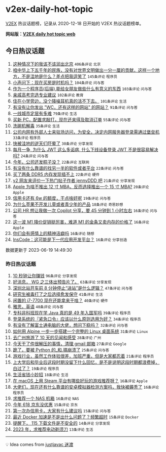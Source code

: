 # v2ex-daily-hot-topic

[V2EX](https://www.v2ex.com/) 热议话题榜，记录从 2020-12-18 日开始的 V2EX 热议话题榜单。

**网站版：[V2EX daily hot topic web](https://boojack.github.io/v2ex-daily-hot-topic-web/)**

## 今日热议话题

<!-- TODAY BEGIN -->

1. [这种情况下的我该不该润出北京](https://www.v2ex.com/t/949869) `406条评论` `北京`
1. [咱中华上下五千年的民族，没有对世界文明做出一分一厘的贡献，这样一个地方，不是洼地是什么？差点把我逗笑了](https://www.v2ex.com/t/950040) `145条评论` `程序员`
1. [小声问下：现在买房是时机吗？](https://www.v2ex.com/t/949988) `104条评论` `问与答`
1. [作为一个程序员(后端),能给女朋友做些什么有意义的东西](https://www.v2ex.com/t/949892) `103条评论` `问与答`
1. [亲戚高考完选专业建议](https://www.v2ex.com/t/949829) `102条评论` `教育`
1. [住在小学旁边，没个降噪耳机真的活不下去。](https://www.v2ex.com/t/949849) `101条评论` `生活`
1. [有没有让你发出 "WC，还有这样的网站" 的网站？](https://www.v2ex.com/t/949936) `91条评论` `问与答`
1. [一线城市定居有多难](https://www.v2ex.com/t/949914) `79条评论` `生活`
1. [买新 PC，配置求敲打，现在还来得及取消订单](https://www.v2ex.com/t/949827) `55条评论` `问与答`
1. [洗碗机解毒](https://www.v2ex.com/t/949905) `35条评论` `生活`
1. [公司内网有外部人士来驻场访问，为安全，决定内网服务器登录需通过堡垒机](https://www.v2ex.com/t/950010) `33条评论` `程序员`
1. [快被洼地的逆天们吓晕了](https://www.v2ex.com/t/950117) `30条评论` `分享发现`
1. [每月一争, 为什么 JWT 这么多诟病, 什么下线设备登录 JWT 不是很容易解决吗?](https://www.v2ex.com/t/949924) `24条评论` `问与答`
1. [今年，公司还发粽子没？](https://www.v2ex.com/t/949889) `22条评论` `互联网`
1. [有没有什么靠谱的找另一半的软件或者平台](https://www.v2ex.com/t/949882) `22条评论` `问与答`
1. [买了两条 DDR5 内存发现插不上](https://www.v2ex.com/t/949852) `22条评论` `硬件`
1. [v2 网友来评价一下热门帖子作者 jennyDDD 吧](https://www.v2ex.com/t/950116) `21条评论` `分享发现`
1. [Apple 为啥不推出 12 寸 MBA，反而选择推出一个 15 寸 MBA?](https://www.v2ex.com/t/950073) `20条评论` `Apple`
1. [信用卡还有 6w 的额度，干点啥好呢](https://www.v2ex.com/t/949975) `19条评论` `问与答`
1. [为什么苹果不开发儿童或者青少年的产品](https://www.v2ex.com/t/949952) `18条评论` `奇思妙想`
1. [公司 HR 想让我做一次 Copilot 分享，要 45 分钟到 1 小时左右](https://www.v2ex.com/t/950044) `16条评论` `问与答`
1. [这一波 M1 降价促销挺厉害，难道 M1 的金条又卖内存的价格了](https://www.v2ex.com/t/950029) `16条评论` `Apple`
1. [你们会有感情上的精神洁癖吗](https://www.v2ex.com/t/949883) `16条评论` `随想`
1. [InsCode：这可能是下一代应用开发平台？](https://www.v2ex.com/t/949873) `16条评论` `分享创造`

数据更新于 2023-06-19 14:49:30

<!-- TODAY END -->

### 昨日热议话题

<!-- YESTERDAY BEGIN -->

1. [10 秒钟让你赚钱](https://www.v2ex.com/t/949675) `96条评论` `分享发现`
1. [好消息， WG 之三体出预告片了。](https://www.v2ex.com/t/949690) `63条评论` `分享发现`
1. [深圳北站开车前 8 分钟停止“进站”是什么逻辑？](https://www.v2ex.com/t/949701) `47条评论` `问与答`
1. [研究生被毒打了之后选择愈发保守](https://www.v2ex.com/t/949652) `41条评论` `生活`
1. [闲置的 i7-7700 现在还能拿来干啥？](https://www.v2ex.com/t/949665) `40条评论` `硬件`
1. [雅思，英语](https://www.v2ex.com/t/949685) `40条评论` `问与答`
1. [专科非科班现在学 Java 真的是 49 年入国军吗](https://www.v2ex.com/t/949783) `39条评论` `程序员`
1. [登录系统的『紧急口令』应该以什么原则选用为好？](https://www.v2ex.com/t/949658) `34条评论` `程序员`
1. [有没有了解富士通电脑的大佬，想问下稳吗？](https://www.v2ex.com/t/949648) `32条评论` `问与答`
1. [如何用 Alpine 一步一步搭建一个完整的 Linux 桌面系统](https://www.v2ex.com/t/949683) `31条评论` `Linux`
1. [去广州旅游了 10 天的见闻和感受](https://www.v2ex.com/t/949791) `28条评论` `广州`
1. [今天干了件很解压的事情，清理 gmail 邮箱](https://www.v2ex.com/t/949655) `27条评论` `Google`
1. [跪了，要被 Python 的_和.搞崩溃了](https://www.v2ex.com/t/949772) `25条评论` `问与答`
1. [游戏行业，虽然工作体验很差，加班严重，但是大家都忍着](https://www.v2ex.com/t/949702) `21条评论` `程序员`
1. [上大学后和毕业后这段时期没留下什么回忆，是不是说明这段时期都浪费掉，白过了？](https://www.v2ex.com/t/949756) `19条评论` `程序员`
1. [生活省钱小妙招](https://www.v2ex.com/t/949768) `18条评论` `生活`
1. [在 macOS 上用 Steam 平台有哪些好玩的游戏推荐呀？](https://www.v2ex.com/t/949749) `16条评论` `Apple`
1. [大佬们，现在还有什么靠谱的安卓模拟器检测方案吗，我快被薅秃了](https://www.v2ex.com/t/949746) `16条评论` `程序员`
1. [求推荐一个 NAS 机箱](https://www.v2ex.com/t/949656) `16条评论` `NAS`
1. [今年 618 京东没优惠](https://www.v2ex.com/t/949758) `15条评论` `京东`
1. [第一次办信用卡，大家有什么建议吗](https://www.v2ex.com/t/949739) `15条评论` `问与答`
1. [最近 Docker 加速是不是出什么问题了？频繁超时](https://www.v2ex.com/t/949738) `15条评论` `Docker`
1. [提醒下， 115 下载文件是不安全的](https://www.v2ex.com/t/949793) `14条评论` `分享发现`
1. [2023 年，求推荐电动剃须刀](https://www.v2ex.com/t/949724) `13条评论` `生活`

<!-- YESTERDAY END -->

---

💡 Idea comes from [justjavac 迷渡](https://github.com/justjavac/)
